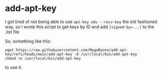 # add-apt-key

I got tired of not being able to use `apt-key adv --recv-key` the old fashioned way, so I wrote this script to get keys by ID and add `[signed-by=...]` to the .list file

So, something like this:
```
wget https://raw.githubusercontent.com/MagoBuono/add-apt-key/refs/heads/main/add-apt-key -O /usr/local/bin/add-apt-key
chmod +x /usr/local/bin/add-apt-key
```
to use it.
